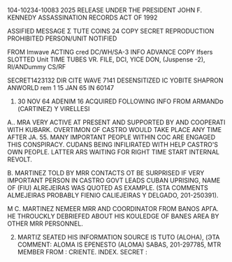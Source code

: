 104-10234-10083 2025 RELEASE UNDER THE PRESIDENT JOHN F. KENNEDY ASSASSINATION RECORDS ACT OF 1992

ASSIFIED MESSAGE
Σ
TUTE COINS
24
COPY
SECRET
REPRODUCTION PROHIBITED
PERSON/UNIT NOTIFIED

FROM
Imwave
ACTING
cred DC/WH/SA-3
INFO
ADVANCE COPY
Ifsers
SLOTTED
Unit
TIME
TUBES
VR. FILE, DCI, YICE DON, (Juspense -2), RI/ANDummy CS/RF

SECRET1423132
DIR CITE WAVE 7141
DESENSITIZED IC YOBITE SHAPRON ANWORLD
rem
1
15 JAN 65 IN 60147
1. 30 NOV 64 ADENIM 16 ACQUIRED FOLLOWING INFO FROM ARMANDס
(CARTINEZ) Y VIRELLESI

A.. MRA VERY ACTIVE AT PRESENT AND SUPPORTED BY AND COOPERATI
WITH KUBARK. OVERTIMON OF CASTRO WOULD TAKE PLACE ANY TIME AFTER JA. 55.
MANY IMPORTANT PEOPLE WITHIN COC ARE ENGAGED THIS CONSPIRACY. CUDANS
BEING INFILIRATED WITH HELP CASTRO'S OWN PEOPLE. LATTER ARS WAITING FOR
RIGHT TIME START INTERNAL REVOLT.

B. MARTINEZ TOLD BY MRR CONTACTS OT BE SURPRISED IF VERY
IMPORTANT PERSON IN CASTRO GOVT LEADS CUBAN UPRISING, NAME OF (FIU)
ALREJEIRAS WAS QUOTED AS EXAMPLE. (STA COMMENTS ALMEJEIRAS PROBABLY
FIENIO CALIEJEIRAS Y DELGADO, 201-250391).

M
C. MARTINEZ NEMEER MRR AND COORDINATOR FROM BANOS ΑΡΓΑ.
HE THROUCKLY DEBRIEFED ABOUT HIS KOULEDGE OF BANES AREA BY OTHER
MRR PERSONNEL.

2. MARTIZ SEATED HIS INFORMATION SOURCE IS TUTO (ALOHA), (ЭТА
COMMENT: ALOMA IS EPENESTO (ALOMA) SABAS, 201-297785, MTR MEMBER FROM
:
CRIENTE. INDEX.
SECRET
:
